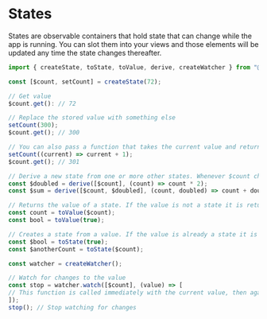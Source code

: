 # States

States are observable containers that hold state that can change while the app is running. You can slot them into your views and those elements will be updated any time the state changes thereafter.

```jsx
import { createState, toState, toValue, derive, createWatcher } from "@manyducks.co/dolla";

const [$count, setCount] = createState(72);

// Get value
$count.get(): // 72

// Replace the stored value with something else
setCount(300);
$count.get(); // 300

// You can also pass a function that takes the current value and returns a new one
setCount((current) => current + 1);
$count.get(); // 301

// Derive a new state from one or more other states. Whenever $count changes, $doubled will follow.
const $doubled = derive([$count], (count) => count * 2);
const $sum = derive([$count, $doubled], (count, doubled) => count + doubled);

// Returns the value of a state. If the value is not a state it is returned as is.
const count = toValue($count);
const bool = toValue(true);

// Creates a state from a value. If the value is already a state it is returned as is.
const $bool = toState(true);
const $anotherCount = toState($count);

const watcher = createWatcher();

// Watch for changes to the value
const stop = watcher.watch([$count], (value) => [
// This function is called immediately with the current value, then again each time the value changes.
]);
stop(); // Stop watching for changes

```
